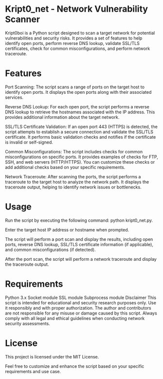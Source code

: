 # Kript0_net - Network Vulnerability Scanner
Kript0boi is a Python script designed to scan a target network for potential vulnerabilities and security risks. It provides a set of features to help identify open ports, perform reverse DNS lookup, validate SSL/TLS certificates, check for common misconfigurations, and perform network traceroute.

# Features
Port Scanning: The script scans a range of ports on the target host to identify open ports. It displays the open ports along with their associated services.

Reverse DNS Lookup: For each open port, the script performs a reverse DNS lookup to retrieve the hostnames associated with the IP address. This provides additional information about the target network.

SSL/TLS Certificate Validation: If an open port 443 (HTTPS) is detected, the script attempts to establish a secure connection and validate the SSL/TLS certificate. It performs basic validation checks and notifies if the certificate is invalid or self-signed.

Common Misconfigurations: The script includes checks for common misconfigurations on specific ports. It provides examples of checks for FTP, SSH, and web servers (HTTP/HTTPS). You can customize these checks or add additional checks based on your specific requirements.

Network Traceroute: After scanning the ports, the script performs a traceroute to the target host to analyze the network path. It displays the traceroute output, helping to identify network issues or bottlenecks.

# Usage
Run the script by executing the following command: python kript0_net.py.

Enter the target host IP address or hostname when prompted.

The script will perform a port scan and display the results, including open ports, reverse DNS lookup, SSL/TLS certificate information (if applicable), and common misconfigurations (if detected).

After the port scan, the script will perform a network traceroute and display the traceroute output.

# Requirements
Python 3.x
Socket module
SSL module
Subprocess module
Disclaimer
This script is intended for educational and security research purposes only. Use it responsibly and with proper authorization. The author and contributors are not responsible for any misuse or damage caused by this script. Always comply with all legal and ethical guidelines when conducting network security assessments.

# License
This project is licensed under the MIT License.

Feel free to customize and enhance the script based on your specific requirements and use case.

